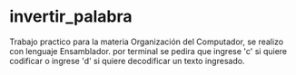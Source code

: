 # invertir_palabra
Trabajo practico para la materia Organización del Computador, se realizo con lenguaje Ensamblador.
por terminal se pedira que ingrese 'c' si quiere codificar o ingrese 'd' si quiere decodificar un texto ingresado.
